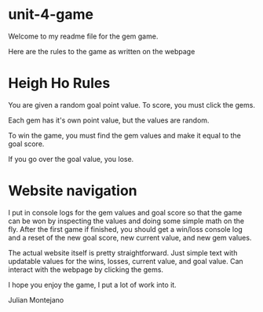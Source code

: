 # unit-4-game

Welcome to my readme file for the gem game.

Here are the rules to the game as written on the webpage

# Heigh Ho Rules

You are given a random goal point value. To score, you must click the gems.

Each gem has it's own point value, but the values are random.

To win the game, you must find the gem values and make it equal to the goal score.

If you go over the goal value, you lose.

# Website navigation

I put in console logs for the gem values and goal score so that the game can be won by inspecting the values and doing some simple math on the fly.  After the first game if finished, you should get a win/loss console log and a reset of the new goal score, new current value,
and new gem values.

The actual website itself is pretty straightforward.  Just simple text with updatable values for the wins, losses, current value, and goal value.  Can interact with the webpage by clicking the gems.

I hope you enjoy the game, I put a lot of work into it.

Julian Montejano
